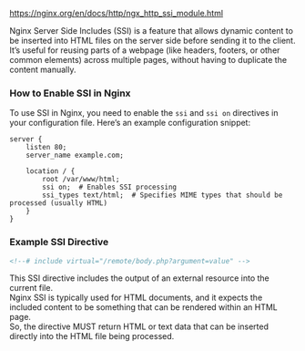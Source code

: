 https://nginx.org/en/docs/http/ngx_http_ssi_module.html

Nginx Server Side Includes (SSI) is a feature that allows dynamic content to be inserted into HTML files on the server side before sending it to the client. It’s useful for reusing parts of a webpage (like headers, footers, or other common elements) across multiple pages, without having to duplicate the content manually.

### How to Enable SSI in Nginx
To use SSI in Nginx, you need to enable the `ssi` and `ssi on` directives in your configuration file. Here’s an example configuration snippet:

```nginx
server {
    listen 80;
    server_name example.com;
    
    location / {
        root /var/www/html;
        ssi on;  # Enables SSI processing
        ssi_types text/html;  # Specifies MIME types that should be processed (usually HTML)
    }
}
```

### Example SSI Directive

```html
<!--# include virtual="/remote/body.php?argument=value" -->
```

This SSI directive includes the output of an external resource into the current file.\
Nginx SSI is typically used for HTML documents, and it expects the included content to be something that can be rendered within an HTML page.\
So, the directive MUST return HTML or text data that can be inserted directly into the HTML file being processed.
